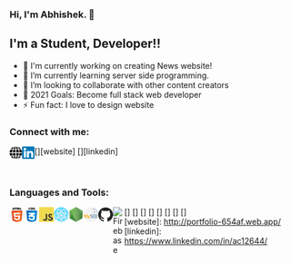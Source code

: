 ### Hi, I'm Abhishek. 👋

## I'm a Student, Developer!!

- 🔭 I'm currently working on creating News website!
- 🌱 I’m currently learning server side programming.
- 👯 I’m looking to collaborate with other content creators
- 🥅 2021 Goals: Become full stack web developer
- ⚡ Fun fact: I love to design website


### Connect with me:

[<img align="left" alt="codeSTACKr.com" width="22px" src="https://github.com/ac12644/ac12644/blob/main/icons/world.png?raw=true" />][website]
[<img align="left" alt="codeSTACKr | LinkedIn" width="22px" src="https://github.com/ac12644/ac12644/blob/main/icons/linkedin.png?raw=true" />][linkedin]


<br />

### Languages and Tools:

[<img align="left" alt="HTML5" width="26px" src="https://github.com/ac12644/ac12644/blob/main/icons/html-5.png?raw=true" />]
[<img align="left" alt="CSS3" width="26px" src="https://github.com/ac12644/ac12644/blob/main/icons/css.png?raw=true" />]
[<img align="left" alt="JavaScript" width="26px" src="https://raw.githubusercontent.com/github/explore/80688e429a7d4ef2fca1e82350fe8e3517d3494d/topics/javascript/javascript.png" />]
[<img align="left" alt="React" width="26px" src="https://github.com/ac12644/ac12644/blob/main/icons/react.png?raw=true" />]
[<img align="left" alt="Node.js" width="26px" src="https://raw.githubusercontent.com/github/explore/80688e429a7d4ef2fca1e82350fe8e3517d3494d/topics/nodejs/nodejs.png" />]
[<img align="left" alt="MySQL" width="26px" src="https://github.com/ac12644/ac12644/blob/main/icons/mysql.png?raw=true" />]
[<img align="left" alt="GitHub" width="26px" src="https://github.com/ac12644/ac12644/blob/main/icons/github.png?raw=true" />]
[<img align="left" alt="Firebase" width="20px" src="https://firebase.google.com/downloads/brand-guidelines/PNG/logo-logomark.png" />]
<br />
[website]: http://portfolio-654af.web.app/
[linkedin]: https://www.linkedin.com/in/ac12644/

